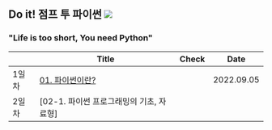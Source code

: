 ## Do it! 점프 투 파이썬 <img src="https://img.shields.io/badge/Python-3776AB?style=flat&logo=Python&logoColor=white"/>
### "Life is too short, You need Python"
| | Title | Check | Date |
|-|-------|-------|------|
| 1일차 | [01. 파이썬이란?](https://github.com/ChaCha0924/Jump-to-Python/blob/main/01.%20%ED%8C%8C%EC%9D%B4%EC%8D%AC%EC%9D%B4%EB%9E%80%20%EB%AC%B4%EC%97%87%EC%9D%B8%EA%B0%80.ipynb) | |2022.09.05 |
| 2일차 | [02-1. 파이썬 프로그래밍의 기초, 자료형] | | |
